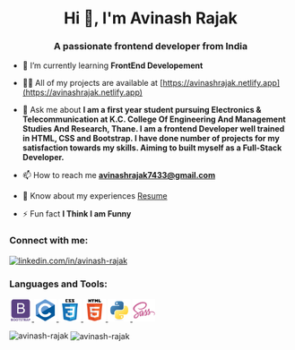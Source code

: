 <h1 align="center">Hi 👋, I'm Avinash Rajak</h1>
<h3 align="center">A passionate frontend developer from India</h3>




- 🌱 I’m currently learning **FrontEnd Developement**

- 👨‍💻 All of my projects are available at [https://avinashrajak.netlify.app](https://avinashrajak.netlify.app)

- 💬 Ask me about **I am a first year student pursuing Electronics & Telecommunication at K.C. College Of Engineering And Management Studies And Research, Thane. I am a frontend Developer well trained in HTML, CSS and Bootstrap. I have done number of projects for my satisfaction towards my skills. Aiming to built myself as a Full-Stack Developer.**

- 📫 How to reach me **avinashrajak7433@gmail.com**

- 📄 Know about my experiences [Resume](https://drive.google.com/file/d/1pLoFIT-pfvB4kAWtru1DrUHWkhvKk5du/view?usp=sharing)

- ⚡ Fun fact **I Think I am Funny**

<h3 align="left">Connect with me:</h3>
<p align="left">
<a href="https://linkedin.com/in/avinash-rajak" target="_blank"><img align="center" src="https://raw.githubusercontent.com/rahuldkjain/github-profile-readme-generator/master/src/images/icons/Social/linked-in-alt.svg" alt="linkedin.com/in/avinash-rajak" height="30" width="40" /></a>
</p>

<h3 align="left">Languages and Tools:</h3>
<p align="left"> <a href="https://getbootstrap.com"  target="_blank"> <img src="https://raw.githubusercontent.com/devicons/devicon/master/icons/bootstrap/bootstrap-plain-wordmark.svg" alt="bootstrap" width="40" height="40"/> </a> <a href="https://www.cprogramming.com/"  target="_blank"> <img src="https://raw.githubusercontent.com/devicons/devicon/master/icons/c/c-original.svg" alt="c" width="40" height="40"/> </a> <a href="https://www.w3schools.com/css/"  target="_blank"> <img src="https://raw.githubusercontent.com/devicons/devicon/master/icons/css3/css3-original-wordmark.svg" alt="css3" width="40" height="40"/> </a> <a href="https://www.w3.org/html/"  target="_blank"> <img src="https://raw.githubusercontent.com/devicons/devicon/master/icons/html5/html5-original-wordmark.svg" alt="html5" width="40" height="40"/> </a> <a href="https://www.python.org"  target="_blank"> <img src="https://raw.githubusercontent.com/devicons/devicon/master/icons/python/python-original.svg" alt="python" width="40" height="40"/> </a> <a href="https://sass-lang.com"  target="_blank"> <img src="https://raw.githubusercontent.com/devicons/devicon/master/icons/sass/sass-original.svg" alt="sass" width="40" height="40"/> </a> </p>

<p><img align="left" src="https://github-readme-stats.vercel.app/api/top-langs?username=avinash-rajak&show_icons=true&locale=en&layout=compact" alt="avinash-rajak" /></p>

<p>&nbsp;<img align="center" src="https://github-readme-stats.vercel.app/api?username=avinash-rajak&show_icons=true&locale=en" alt="avinash-rajak" /></p>



